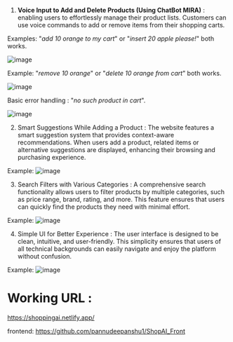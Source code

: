 1. **Voice Input to Add and Delete Products (Using ChatBot MIRA)** :  enabling users to effortlessly manage their product lists. Customers can use voice commands to add or remove items from their shopping carts.

Examples: "*add 10 orange to my cart*" or "*insert 20 apple please!*" both works.

![image](https://github.com/user-attachments/assets/ef6161a0-e39b-439c-b290-25fa5fda5474)


Example: "*remove 10 orange*" or "*delete 10 orange from cart*" both works.

![image](https://github.com/user-attachments/assets/3997f28a-2209-42dc-9ac8-74d317c93cfc)


Basic error handling : "*no such product in cart*".

![image](https://github.com/user-attachments/assets/036697b5-bb9f-4c83-b4ed-bc40f9f3e613)


2. Smart Suggestions While Adding a Product : The website features a smart suggestion system that provides context-aware recommendations. When users add a product, related items or alternative suggestions are displayed, enhancing their browsing and purchasing experience.

Example: ![image](https://github.com/user-attachments/assets/7bed0383-2303-4bcb-af36-98dfe6b223af)


3. Search Filters with Various Categories : A comprehensive search functionality allows users to filter products by multiple categories, such as price range, brand, rating, and more. This feature ensures that users can quickly find the products they need with minimal effort.

Example: ![image](https://github.com/user-attachments/assets/6ae368b2-d3ae-4535-94a0-4dd6b0031795)


4. Simple UI for Better Experience : The user interface is designed to be clean, intuitive, and user-friendly. This simplicity ensures that users of all technical backgrounds can easily navigate and enjoy the platform without confusion.

Example: ![image](https://github.com/user-attachments/assets/2fe64876-3b89-4759-bf5a-d3224add9ad9)



# Working URL :
https://shoppingai.netlify.app/

frontend: https://github.com/pannudeepanshu1/ShopAI_Front
